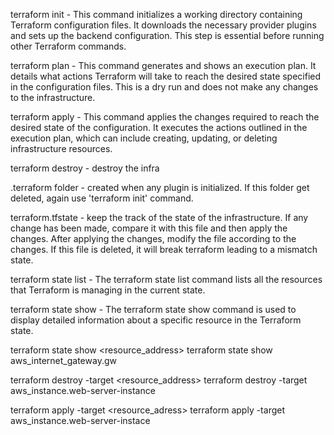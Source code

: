 terraform init - This command initializes a working directory containing Terraform configuration files. It downloads the necessary provider plugins and sets up the backend configuration. This step is essential before running other Terraform commands.

terraform plan - This command generates and shows an execution plan. It details what actions Terraform will take to reach the desired state specified in the configuration files. This is a dry run and does not make any changes to the infrastructure.

terraform apply - This command applies the changes required to reach the desired state of the configuration. It executes the actions outlined in the execution plan, which can include creating, updating, or deleting infrastructure resources.

terraform destroy - destroy the infra

.terraform folder - created when any plugin is initialized. If this folder get deleted, again use 'terraform init' command.

terraform.tfstate - keep the track of the state of the infrastructure. If any change has been made, compare it with this file and then apply the changes. After applying the changes, modify the file according to the changes. If this file is deleted, it will break terraform leading to a mismatch state.

terraform state list - The terraform state list command lists all the resources that Terraform is managing in the current state.

terraform state show - The terraform state show command is used to display detailed information about a specific resource in the Terraform state.

terraform state show <resource_address>
terraform state show aws_internet_gateway.gw

terraform destroy -target <resource_address>
terraform destroy -target aws_instance.web-server-instance 

terraform apply -target <resource_adress>
terraform apply -target aws_instance.web-server-instace